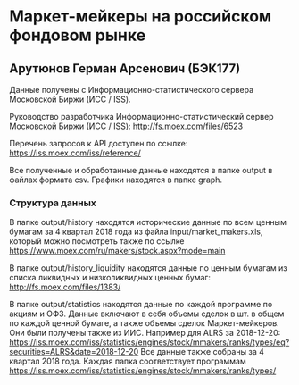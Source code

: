 # Маркет-мейкеры на российском фондовом рынке
## Арутюнов Герман Арсенович (БЭК177)
Данные получены с Информационно-статистического сервера Московской Биржи (ИСС / ISS).

Руководство разработчика Информационно-статистический сервер Московской Биржи (ИСС / ISS): http://fs.moex.com/files/6523

Перечень запросов к API доступен по ссылке: https://iss.moex.com/iss/reference/

Все полученные и обработанные данные находятся в папке output в файлах формата csv. Графики находятся в папке graph.

### Структура данных

В папке output/history находятся исторические данные по всем ценным бумагам за 4 квартал 2018 года из файла input/market_makers.xls, который можно посмотреть также по ссылке https://www.moex.com/ru/makers/stock.aspx?mode=main

В папке output/history_liquidity находятся данные по ценным бумагам из списка ликвидных и низколиквидных ценных бумаг: http://fs.moex.com/files/1383/

В папке output/statistics находятся данные по каждой программе по акциям и ОФЗ. Данные включают в себя объемы сделок в шт. в общем по каждой ценной бумаге, а также объемы сделок Маркет-мейкеров. Они были получены также из ИИС. Например для ALRS за 2018-12-20: https://iss.moex.com/iss/statistics/engines/stock/mmakers/ranks/types/eq?securities=ALRS&date=2018-12-20
Все данные также собраны за 4 квартал 2018 года. Каждая папка соответствует программам https://iss.moex.com/iss/statistics/engines/stock/mmakers/ranks/types/


